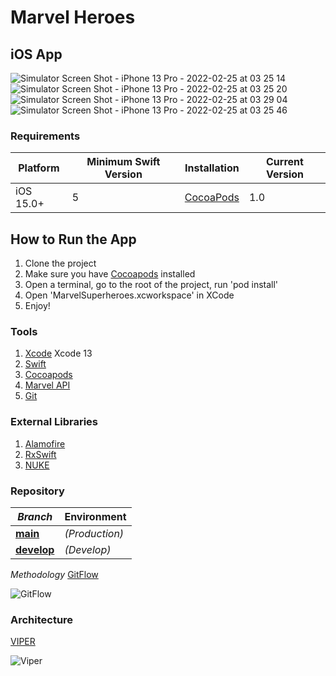 #  Marvel Heroes

## iOS App

![Simulator Screen Shot - iPhone 13 Pro - 2022-02-25 at 03 25 14](https://user-images.githubusercontent.com/3260095/155673160-13150c89-2e17-48e9-87a9-a36e78024de0.png)
![Simulator Screen Shot - iPhone 13 Pro - 2022-02-25 at 03 25 20](https://user-images.githubusercontent.com/3260095/155673175-0f77a090-6f40-48d3-bfff-3b40093f8c8f.png)
![Simulator Screen Shot - iPhone 13 Pro - 2022-02-25 at 03 29 04](https://user-images.githubusercontent.com/3260095/155673341-9cba769a-4c99-451d-89b9-2cc2a20a152e.png)
![Simulator Screen Shot - iPhone 13 Pro - 2022-02-25 at 03 25 46](https://user-images.githubusercontent.com/3260095/155673190-5cea8016-b718-495d-a723-cc0525a92549.png)

### Requirements
| Platform | Minimum Swift Version | Installation | Current Version |
| --- | --- | --- | --- |
| iOS 15.0+ | 5 | [CocoaPods](#cocoapods) | 1.0 |

## How to Run the App
1. Clone the project 
2. Make sure you have [Cocoapods](https://cocoapods.org/) installed 
3. Open a terminal, go to the root of the project, run 'pod install'
4. Open 'MarvelSuperheroes.xcworkspace' in XCode
5. Enjoy!

### Tools
1. [Xcode](https://developer.apple.com/xcode/) Xcode 13
2. [Swift](https://swift.org/)
3. [Cocoapods](https://cocoapods.org/)
4. [Marvel API](http://developer.marvel.com/)
5. [Git](https://git-scm.com/)

### External Libraries
1. [Alamofire](https://github.com/Alamofire/Alamofire)
2. [RxSwift](https://github.com/ReactiveX/RxSwift)
3. [NUKE](https://kean.blog/nuke/guides/welcome)

### Repository

|*Branch*|Environment|
| --- | --- |
|**[main](https://github.com/murilloarturo/marvel)** |*(Production)*|
|**[develop](https://github.com/murilloarturo/marvel/tree/develop)** |*(Develop)*|
  
  *Methodology*
  [GitFlow](https://datasift.github.io/gitflow/IntroducingGitFlow.html)
  
  ![GitFlow](https://cleventy.com/wp-content/uploads/2020/03/git-model-1.png)

### Architecture
   [VIPER](https://medium.com/cr8resume/viper-architecture-for-ios-project-with-simple-demo-example-7a07321dbd29)

  ![Viper](https://www.objc.io/images/issue-13/2014-06-07-viper-intro_0a53d9f.jpg)

